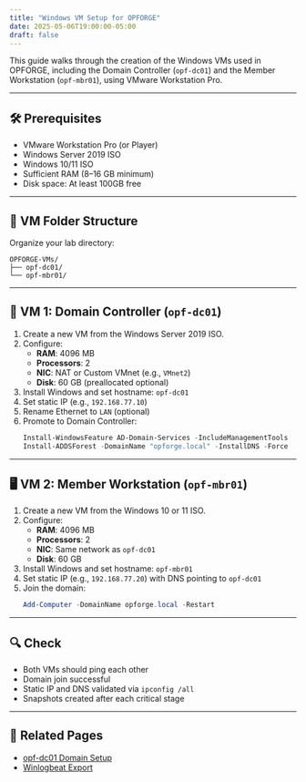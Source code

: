 ```yaml
---
title: "Windows VM Setup for OPFORGE"
date: 2025-05-06T19:00:00-05:00
draft: false
---
```


This guide walks through the creation of the Windows VMs used in OPFORGE, including the Domain Controller (`opf-dc01`) and the Member Workstation (`opf-mbr01`), using VMware Workstation Pro.

---

## 🛠️ Prerequisites

- VMware Workstation Pro (or Player)
- Windows Server 2019 ISO
- Windows 10/11 ISO
- Sufficient RAM (8–16 GB minimum)
- Disk space: At least 100GB free

---

## 📁 VM Folder Structure

Organize your lab directory:

```
OPFORGE-VMs/
├── opf-dc01/
└── opf-mbr01/
```

---

## 🧱 VM 1: Domain Controller (`opf-dc01`)

1. Create a new VM from the Windows Server 2019 ISO.
2. Configure:
   - **RAM**: 4096 MB
   - **Processors**: 2
   - **NIC**: NAT or Custom VMnet (e.g., `VMnet2`)
   - **Disk**: 60 GB (preallocated optional)
3. Install Windows and set hostname: `opf-dc01`
4. Set static IP (e.g., `192.168.77.10`)
5. Rename Ethernet to `LAN` (optional)
6. Promote to Domain Controller:
   ```powershell
   Install-WindowsFeature AD-Domain-Services -IncludeManagementTools
   Install-ADDSForest -DomainName "opforge.local" -InstallDNS -Force
   ```

---

## 🖥️ VM 2: Member Workstation (`opf-mbr01`)

1. Create a new VM from the Windows 10 or 11 ISO.
2. Configure:
   - **RAM**: 4096 MB
   - **Processors**: 2
   - **NIC**: Same network as `opf-dc01`
   - **Disk**: 60 GB
3. Install Windows and set hostname: `opf-mbr01`
4. Set static IP (e.g., `192.168.77.20`) with DNS pointing to `opf-dc01`
5. Join the domain:
   ```powershell
   Add-Computer -DomainName opforge.local -Restart
   ```

---

## 🔍 Check

- Both VMs should ping each other
- Domain join successful
- Static IP and DNS validated via `ipconfig /all`
- Snapshots created after each critical stage

---

## 🔗 Related Pages

- [opf-dc01 Domain Setup](/posts/opf-dc01-domain-controller/)
- [Winlogbeat Export](/posts/winlogbeat-export-opf-mbr01/)
